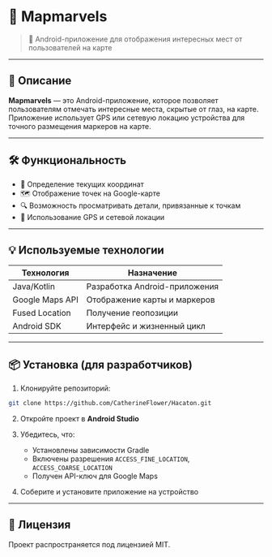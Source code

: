 # 📍  Mapmarvels

> 🧭 Android-приложение для отображения интересных мест от пользователей на карте

---

## 📌 Описание

**Mapmarvels** — это Android-приложение, которое позволяет пользователям отмечать интересные места, скрытые от глаз, на карте. Приложение использует GPS или сетевую локацию устройства для точного размещения маркеров на карте.

---

## 🛠️ Функциональность

- 📍 Определение текущих координат
- 🗺️ Отображение точек на Google-карте
- 🔍 Возможность просматривать детали, привязанные к точкам
- 🧭 Использование GPS и сетевой локации

---

## 💡 Используемые технологии

| Технология       | Назначение                          |
|------------------|--------------------------------------|
| Java/Kotlin      | Разработка Android-приложения        |
| Google Maps API  | Отображение карты и маркеров         |
| Fused Location   | Получение геопозиции                 |
| Android SDK      | Интерфейс и жизненный цикл           |

---

## 📦 Установка (для разработчиков)

1. Клонируйте репозиторий:
```bash
git clone https://github.com/CatherineFlower/Hacaton.git
```

2. Откройте проект в **Android Studio**

3. Убедитесь, что:
   - Установлены зависимости Gradle
   - Включены разрешения `ACCESS_FINE_LOCATION`, `ACCESS_COARSE_LOCATION`
   - Получен API-ключ для Google Maps

4. Соберите и установите приложение на устройство

---

## 📄 Лицензия

Проект распространяется под лицензией MIT.
